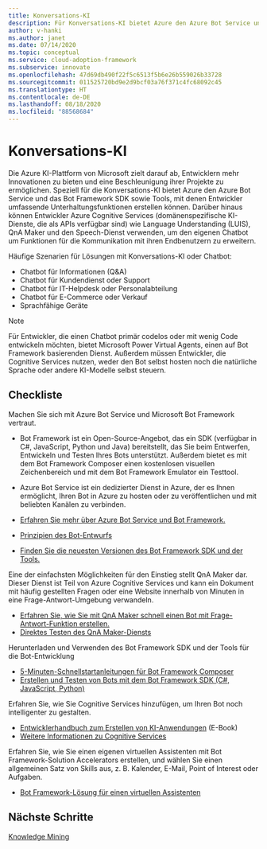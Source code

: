 ```yaml
---
title: Konversations-KI
description: Für Konversations-KI bietet Azure den Azure Bot Service und das Bot Framework-SDK sowie Tools, mit denen Entwickler umfassende Unterhaltungsfunktionen erstellen können.
author: v-hanki
ms.author: janet
ms.date: 07/14/2020
ms.topic: conceptual
ms.service: cloud-adoption-framework
ms.subservice: innovate
ms.openlocfilehash: 47d69db490f22f5c6513f5b6e26b559026b33728
ms.sourcegitcommit: 011525720bd9e2d9bcf03a76f371c4fc68092c45
ms.translationtype: HT
ms.contentlocale: de-DE
ms.lasthandoff: 08/18/2020
ms.locfileid: "88568684"
---
```

# <a name="conversational-ai"></a>Konversations-KI

Die Azure KI-Plattform von Microsoft zielt darauf ab, Entwicklern mehr Innovationen zu bieten und eine Beschleunigung ihrer Projekte zu ermöglichen. Speziell für die Konversations-KI bietet Azure den Azure Bot Service und das Bot Framework SDK sowie Tools, mit denen Entwickler umfassende Unterhaltungsfunktionen erstellen können. Darüber hinaus können Entwickler Azure Cognitive Services (domänenspezifische KI-Dienste, die als APIs verfügbar sind) wie Language Understanding (LUIS), QnA Maker und den Speech-Dienst verwenden, um den eigenen Chatbot um Funktionen für die Kommunikation mit ihren Endbenutzern zu erweitern.

Häufige Szenarien für Lösungen mit Konversations-KI oder Chatbot:

- Chatbot für Informationen (Q&A)
- Chatbot für Kundendienst oder Support
- Chatbot für IT-Helpdesk oder Personalabteilung
- Chatbot für E-Commerce oder Verkauf
- Sprachfähige Geräte

> [!NOTE]
> Für Entwickler, die einen Chatbot primär codelos oder mit wenig Code entwickeln möchten, bietet Microsoft Power Virtual Agents, einen auf Bot Framework basierenden Dienst. Außerdem müssen Entwickler, die Cognitive Services nutzen, weder den Bot selbst hosten noch die natürliche Sprache oder andere KI-Modelle selbst steuern.

## <a name="checklist"></a>Checkliste

Machen Sie sich mit Azure Bot Service und Microsoft Bot Framework vertraut.

- Bot Framework ist ein Open-Source-Angebot, das ein SDK (verfügbar in C#, JavaScript, Python und Java) bereitstellt, das Sie beim Entwerfen, Entwickeln und Testen Ihres Bots unterstützt. Außerdem bietet es mit dem Bot Framework Composer einen kostenlosen visuellen Zeichenbereich und mit dem Bot Framework Emulator ein Testtool.
- Azure Bot Service ist ein dedizierter Dienst in Azure, der es Ihnen ermöglicht, Ihren Bot in Azure zu hosten oder zu veröffentlichen und mit beliebten Kanälen zu verbinden.

- [Erfahren Sie mehr über Azure Bot Service und Bot Framework.](/azure/bot-service/bot-service-overview-introduction?view=azure-bot-service-4.0)
- [Prinzipien des Bot-Entwurfs](/azure/bot-service/bot-service-design-principles?view=azure-bot-service-4.0)
- [Finden Sie die neuesten Versionen des Bot Framework SDK und der Tools.](/azure/bot-service/what-is-new?view=azure-bot-service-4.0)

Eine der einfachsten Möglichkeiten für den Einstieg stellt QnA Maker dar. Dieser Dienst ist Teil von Azure Cognitive Services und kann ein Dokument mit häufig gestellten Fragen oder eine Website innerhalb von Minuten in eine Frage-Antwort-Umgebung verwandeln.

- [Erfahren Sie, wie Sie mit QnA Maker schnell einen Bot mit Frage-Antwort-Funktion erstellen.](/azure/bot-service/bot-builder-tutorial-add-qna?tabs=csharp&view=azure-bot-service-4.0)
- [Direktes Testen des QnA Maker-Diensts](https://www.qnamaker.ai/)

Herunterladen und Verwenden des Bot Framework SDK und der Tools für die Bot-Entwicklung

- [5-Minuten-Schnellstartanleitungen für Bot Framework Composer](/composer/)
- [Erstellen und Testen von Bots mit dem Bot Framework SDK (C#, JavaScript, Python)](/azure/bot-service/dotnet/bot-builder-dotnet-sdk-quickstart?view=azure-bot-service-4.0)

Erfahren Sie, wie Sie Cognitive Services hinzufügen, um Ihren Bot noch intelligenter zu gestalten.

- [Entwicklerhandbuch zum Erstellen von KI-Anwendungen](https://www.oreilly.com/library/view/a-developers-guide/9781492080619/) (E-Book)
- [Weitere Informationen zu Cognitive Services](/azure/cognitive-services/)

Erfahren Sie, wie Sie einen eigenen virtuellen Assistenten mit Bot Framework-Solution Accelerators erstellen, und wählen Sie einen allgemeinen Satz von Skills aus, z. B. Kalender, E-Mail, Point of Interest oder Aufgaben.

- [Bot Framework-Lösung für einen virtuellen Assistenten](https://microsoft.github.io/botframework-solutions/index)

## <a name="next-steps"></a>Nächste Schritte

[Knowledge Mining](./knowledge-mining.md)
